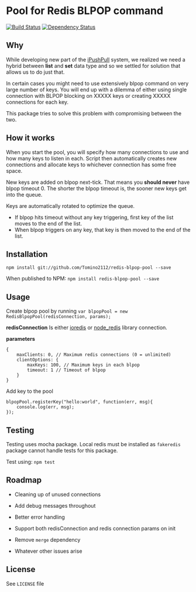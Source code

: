 # Pool for Redis BLPOP command

[![Build Status][travis-badge]][travis-url]
[![Dependency Status][david-badge]][david-url]

## Why
While developing new part of the [iPushPull](https://www.ipushpull.com) system, we realized we need a hybrid between **list** and **set** data type and so we settled for solution that allows us to do just that.

In certain cases you might need to use extensively blpop command on very large number of keys. You will end up with a dilemma of either using single connection with BLPOP blocking on XXXXX keys or creating XXXXX connections for each key.
 
This package tries to solve this problem with compromising between the two.

## How it works
When you start the pool, you will specify how many connections to use and how many keys to listen in each. Script then automatically creates new connections and allocate keys to whichever connection has some free space.

New keys are added on blpop next-tick. That means you **should never** have blpop timeout 0. The shorter the blpop timeout is, the sooner new keys get into the queue.

Keys are automatically rotated to optimize the queue. 
* If blpop hits timeout without any key triggering, first key of the list moves to the end of the list.
* When blpop triggers on any key, that key is then moved to the end of the list. 

## Installation
`npm install git://github.com/Tomino2112/redis-blpop-pool --save`

When published to NPM:
`npm install redis-blpop-pool --save`

## Usage
Create blpop pool by running
`var blpopPool = new RedisBlpopPool(redisConnection, params);`

**redisConnection** 
Is either [ioredis](https://github.com/luin/ioredis) or [node_redis](https://github.com/NodeRedis/node_redis) library connection.

**parameters** 
```
{
    maxClients: 0, // Maximum redis connections (0 = unlimited)
    clientOptions: {
        maxKeys: 100, // Maximum keys in each blpop
        timeout: 1 // Timeout of blpop
    }
}
```

Add key to the pool

```
blpopPool.registerKey("hello:world", function(err, msg){
    console.log(err, msg);
});
```

## Testing 
Testing uses mocha package. Local redis must be installed as `fakeredis` package cannot handle tests for this package.

Test using: `npm test`

## Roadmap
* Cleaning up of unused connections
* Add debug messages throughout
* Better error handling
* Support both redisConnection and redis connection params on init
* Remove `merge` dependency

* Whatever other issues arise

## License
See `LICENSE` file

[travis-badge]: https://api.travis-ci.org/Tomino2112/redis-blpop-pool.svg
[travis-url]: https://travis-ci.org/Tomino2112/redis-blpop-pool
[david-badge]: https://david-dm.org/Tomino2112/redis-blpop-pool.svg
[david-url]: https://david-dm.org/Tomino2112/redis-blpop-pool
